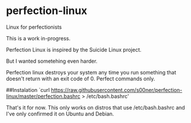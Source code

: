 # perfection-linux
Linux for perfectionists

This is a work in-progress.

Perfection Linux is inspired by the Suicide Linux project.

But I wanted sometehing even harder.

Perfection linux destroys your system any time you run something that doesn't return with an exit code of 0.
Perfect commands only.

##Instalation
`curl https://raw.githubusercontent.com/s00ner/perfection-linux/master/perfection.bashrc > /etc/bash.bashrc'

That's it for now. This only works on distros that use /etc/bash.bashrc and I've only confirmed it on Ubuntu and Debian.

